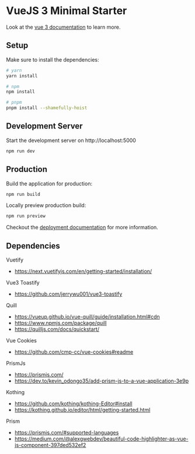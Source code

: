 # VueJS 3 Minimal Starter

Look at the [vue 3 documentation](https://vuejs.org/) to learn more.

## Setup

Make sure to install the dependencies:

```bash
# yarn
yarn install

# npm
npm install

# pnpm
pnpm install --shamefully-hoist
```

## Development Server

Start the development server on http://localhost:5000

```bash
npm run dev
```

## Production

Build the application for production:

```bash
npm run build
```

Locally preview production build:

```bash
npm run preview
```

Checkout the [deployment documentation](https://v3.nuxtjs.org/guide/deploy/presets) for more information.


## Dependencies

Vuetify
- https://next.vuetifyjs.com/en/getting-started/installation/

Vue3 Toastify
- https://github.com/jerrywu001/vue3-toastify

Quill
- https://vueup.github.io/vue-quill/guide/installation.html#cdn
- https://www.npmjs.com/package/quill
- https://quilljs.com/docs/quickstart/

Vue Cookies
- https://github.com/cmp-cc/vue-cookies#readme

PrismJs
- https://prismjs.com/
- https://dev.to/kevin_odongo35/add-prism-js-to-a-vue-application-3e9p

Kothing
- https://github.com/kothing/kothing-Editor#install
- https://kothing.github.io/editor/html/getting-started.html

Prism
- https://prismjs.com/#supported-languages
- https://medium.com/@alexgwebdev/beautiful-code-highlighter-as-vue-js-component-397ded532ef2